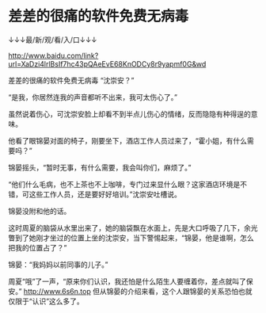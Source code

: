 # 差差的很痛的软件免费无病毒

↓↓↓最/新/观/看/入/口↓↓↓

http://www.baidu.com/link?url=XaDzi4lrlBsIf7hc43pQAeEvE68KnODCy8r9yapmf0G&wd

差差的很痛的软件免费无病毒
“沈崇安？”

“是我，你居然连我的声音都听不出来，我可太伤心了。”

虽然说着伤心，可沈崇安脸上却看不到半点儿伤心的情绪，反而隐隐有种得逞的意味。

他看了眼锦晏对面的椅子，刚要坐下，酒店工作人员过来了，“霍小姐，有什么需要吗？”

锦晏摇头，“暂时无事，有什么需要，我会叫你们，麻烦了。”

“他们什么毛病，也不上茶也不上咖啡，专门过来显什么眼？这家酒店环境是不错，可这些工作人员，还是要好好培训。”沈崇安吐槽说。

锦晏没附和他的话。

这时周夏的脑袋从水里出来了，她的脑袋飘在水面上，先是大口呼吸了几下，余光瞥到了她刚才坐过的位置上坐的沈崇安，当下警惕起来，“锦晏，他是谁啊，怎么把我的位置占了？”

锦晏：“我妈妈以前同事的儿子。”

周夏“哦”了一声，“原来你们认识，我还怕是什么陌生人要缠着你，差点就叫了保安。”
http://www.6s6n.top
但从锦晏的介绍来看，这个人跟锦晏的关系恐怕也就仅限于“认识”这么多了。


